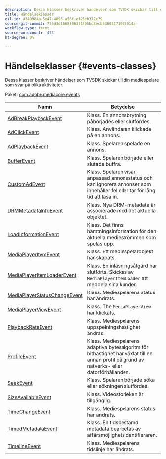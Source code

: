 ```yaml
---
description: Dessa klasser beskriver händelser som TVSDK skickar till din mediespelare som svar på olika aktiviteter.
title: Händelseklasser
exl-id: a349984a-5e47-4895-a56f-ef25eb372c79
source-git-commit: 776d3d1668f063f1595bd3ecb53603171905014a
workflow-type: tm+mt
source-wordcount: '473'
ht-degree: 0%

---
```


# Händelseklasser {#events-classes}

Dessa klasser beskriver händelser som TVSDK skickar till din mediespelare som svar på olika aktiviteter.

Paket: [com.adobe.mediacore.events](https://help.adobe.com/en_US/primetime/api/psdk/asdoc-dhls_1.4/com/adobe/mediacore/events/package-detail.html)

| Namn | Betydelse |
|---|---|
| [AdBreakPlaybackEvent](https://help.adobe.com/en_US/primetime/api/psdk/asdoc-dhls_1.4/com/adobe/mediacore/events/AdBreakPlaybackEvent.html) | Klass. En annonsbrytning påbörjades eller slutfördes. |
| [AdClickEvent](https://help.adobe.com/en_US/primetime/api/psdk/asdoc-dhls_1.4/com/adobe/mediacore/events/AdClickEvent.html) | Klass. Användaren klickade på en annons. |
| [AdPlaybackEvent](https://help.adobe.com/en_US/primetime/api/psdk/asdoc-dhls_1.4/com/adobe/mediacore/events/AdPlaybackEvent.html) | Klass. Spelaren spelade en annons. |
| [BufferEvent](https://help.adobe.com/en_US/primetime/api/psdk/asdoc-dhls_1.4/com/adobe/mediacore/events/BufferEvent.html) | Klass. Spelaren började eller slutade buffra. |
| [CustomAdEvent](https://experienceleague.adobe.com/docs/primetime/programming/tvsdk-1-4-for-desktop-hls/advertising/custom-ads/r-psdk-dhls-1.4-custom-ad-events.html?lang=en) | Klass. Spelaren visar anpassad annonsstatus och kan ignorera annonser som innehåller fel eller tar för lång tid att läsa in. |
| [DRMMetadataInfoEvent](https://help.adobe.com/en_US/primetime/api/psdk/asdoc-dhls_1.4/com/adobe/mediacore/events/DRMMetadataInfoEvent.html) | Klass. Nya DRM-metadata är associerade med det aktuella objektet. |
| [LoadInformationEvent](https://help.adobe.com/en_US/primetime/api/psdk/asdoc-dhls_1.4/com/adobe/mediacore/events/LoadInformationEvent.html) | Klass. Det finns hämtningsinformation för den aktuella medieströmmen som spelas upp. |
| [MediaPlayerItemEvent](https://help.adobe.com/en_US/primetime/api/psdk/asdoc-dhls_1.4/com/adobe/mediacore/events/MediaPlayerItemEvent.html) | Klass. Ett mediespelarobjekt har skapats. |
| [MediaPlayerItemLoaderEvent](https://help.adobe.com/en_US/primetime/api/psdk/asdoc-dhls_1.4/com/adobe/mediacore/events/MediaPlayerItemLoaderEvent.html) | Klass. En inläsningsåtgärd har slutförts. Skickas av `MediaPlayerItemLoader` att meddela sina kunder. |
| [MediaPlayerStatusChangeEvent](https://help.adobe.com/en_US/primetime/api/psdk/asdoc-dhls_1.4/com/adobe/mediacore/events/MediaPlayerStatusChangeEvent.html) | Klass. Mediespelarens status har ändrats. |
| [MediaPlayerViewEvent](https://help.adobe.com/en_US/primetime/api/psdk/asdoc-dhls_1.4/com/adobe/mediacore/events/MediaPlayerViewEvent.html) | Klass. The `MediaPlayerView` har klickats. |
| [PlaybackRateEvent](https://help.adobe.com/en_US/primetime/api/psdk/asdoc-dhls_1.4/com/adobe/mediacore/events/PlaybackRateEvent.html) | Klass. Mediespelarens uppspelningshastighet ändras. |
| [ProfileEvent](https://help.adobe.com/en_US/primetime/api/psdk/asdoc-dhls_1.4/com/adobe/mediacore/events/ProfileEvent.html) | Klass. Mediespelarens adaptiva bytesalgoritm för bithastighet har växlat till en annan profil på grund av nätverks- eller datorförhållanden. |
| [SeekEvent](https://help.adobe.com/en_US/primetime/api/psdk/asdoc-dhls_1.4/com/adobe/mediacore/events/SeekEvent.html) | Klass. Spelaren började söka eller sökningen slutfördes. |
| [SizeAvailableEvent](https://help.adobe.com/en_US/primetime/api/psdk/asdoc-dhls_1.4/com/adobe/mediacore/events/SizeAvailableEvent.html) | Klass. Videostorleken är tillgänglig. |
| [TimeChangeEvent](https://help.adobe.com/en_US/primetime/api/psdk/asdoc-dhls_1.4/com/adobe/mediacore/events/TimeChangeEvent.html) | Klass. Mediespelarens status har ändrats. |
| [TimedMetadataEvent](https://help.adobe.com/en_US/primetime/api/psdk/asdoc-dhls_1.4/com/adobe/mediacore/events/TimedMetadataEvent.html) | Klass. En tidsbestämd metadata bearbetas av affärsmöjlighetsidentifieraren. |
| [TimelineEvent](https://help.adobe.com/en_US/primetime/api/psdk/asdoc-dhls_1.4/com/adobe/mediacore/events/TimelineEvent.html) | Klass. Mediespelarens tidslinje har ändrats. |
